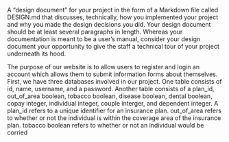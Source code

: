 A “design document” for your project in the form of a Markdown file called DESIGN.md that discusses, technically, how you implemented your project and why you made the design decisions you did. Your design document should be at least several paragraphs in length. Whereas your documentation is meant to be a user’s manual, consider your design document your opportunity to give the staff a technical tour of your project underneath its hood.

The purpose of our website is to allow users to register and login an account which allows them to submit information forms about themselves. First, we have three databases involved in our project. One table consists of id, name, username, and a password. Another table consists of a plan_id, out_of_area boolean, tobacco boolean, disease boolean, dental boolean, copay integer, individual integer, couple interger, and dependent integer. A plan_id refers to a unique identifier for an insurance plan. out_of_area refers to whether or not the individual is within the coverage area of the insurance plan. tobacco boolean refers to whether or not an individual would be corried
